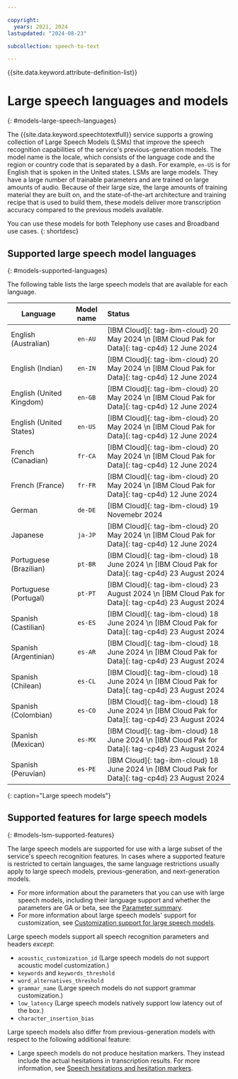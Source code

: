 ```yaml
---

copyright:
  years: 2021, 2024
lastupdated: "2024-08-23"

subcollection: speech-to-text

---
```


{{site.data.keyword.attribute-definition-list}}

#  Large speech languages and models
{: #models-large-speech-languages}

The {{site.data.keyword.speechtotextfull}} service supports a growing collection of Large Speech Models (LSMs) that improve the speech recognition capabilities of the service's previous-generation models. The model name is the locale, which consists of the language code and the region or country code that is separated by a dash. For example, `en-US` is for English that is spoken in the United states. LSMs are large models. They have a large number of trainable parameters and are trained on large amounts of audio. Because of their large size, the large amounts of training material they are built on, and the state-of-the-art architecture and training recipe that is used to build them, these models deliver more transcription accuracy compared to the previous models available.

You can use these models for both Telephony use cases and Broadband use cases. 
{: shortdesc}

## Supported large speech model languages
{: #models-supported-languages}

The following table lists the large speech models that are available for each language. 

| Language |  Model name | Status | 
|------------------------|:-----------:|:----------------------------------------|
| English (Australian) | `en-AU` | [IBM Cloud]{: tag-ibm-cloud} 20 May 2024 \n [IBM Cloud Pak for Data]{: tag-cp4d} 12 June 2024 | 
| English (Indian) | `en-IN` | [IBM Cloud]{: tag-ibm-cloud} 20 May 2024 \n [IBM Cloud Pak for Data]{: tag-cp4d} 12 June 2024 | 
| English (United Kingdom) | `en-GB` | [IBM Cloud]{: tag-ibm-cloud} 20 May 2024 \n [IBM Cloud Pak for Data]{: tag-cp4d} 12 June 2024 | 
| English (United States) | `en-US` | [IBM Cloud]{: tag-ibm-cloud} 20 May 2024 \n [IBM Cloud Pak for Data]{: tag-cp4d} 12 June 2024 | 
| French (Canadian) | `fr-CA` | [IBM Cloud]{: tag-ibm-cloud} 20 May 2024 \n [IBM Cloud Pak for Data]{: tag-cp4d} 12 June 2024 | 
| French (France) | `fr-FR` | [IBM Cloud]{: tag-ibm-cloud} 20 May 2024 \n [IBM Cloud Pak for Data]{: tag-cp4d} 12 June 2024 | 
| German | `de-DE` | [IBM Cloud]{: tag-ibm-cloud} 19 Novemebr 2024 | 
| Japanese | `ja-JP` | [IBM Cloud]{: tag-ibm-cloud} 20 May 2024 \n [IBM Cloud Pak for Data]{: tag-cp4d} 12 June 2024 | 
| Portuguese (Brazilian) | `pt-BR` | [IBM Cloud]{: tag-ibm-cloud} 18 June 2024 \n [IBM Cloud Pak for Data]{: tag-cp4d} 23 August 2024  | 
| Portuguese (Portugal) | `pt-PT` | [IBM Cloud]{: tag-ibm-cloud} 23 August 2024 \n [IBM Cloud Pak for Data]{: tag-cp4d} 23 August 2024 |
| Spanish (Castilian) | `es-ES` | [IBM Cloud]{: tag-ibm-cloud} 18 June 2024 \n [IBM Cloud Pak for Data]{: tag-cp4d} 23 August 2024 | 
| Spanish (Argentinian) | `es-AR` | [IBM Cloud]{: tag-ibm-cloud} 18 June 2024 \n [IBM Cloud Pak for Data]{: tag-cp4d} 23 August 2024 | 
| Spanish (Chilean) | `es-CL` | [IBM Cloud]{: tag-ibm-cloud} 18 June 2024 \n [IBM Cloud Pak for Data]{: tag-cp4d} 23 August 2024 | 
| Spanish (Colombian) | `es-CO` | [IBM Cloud]{: tag-ibm-cloud} 18 June 2024 \n [IBM Cloud Pak for Data]{: tag-cp4d} 23 August 2024 | 
| Spanish (Mexican) | `es-MX` | [IBM Cloud]{: tag-ibm-cloud} 18 June 2024 \n [IBM Cloud Pak for Data]{: tag-cp4d} 23 August 2024 | 
| Spanish (Peruvian) | `es-PE` | [IBM Cloud]{: tag-ibm-cloud} 18 June 2024 \n [IBM Cloud Pak for Data]{: tag-cp4d} 23 August 2024 | 
{: caption="Large speech models"}

## Supported features for large speech models
{: #models-lsm-supported-features}

The large speech models are supported for use with a large subset of the service's speech recognition features. In cases where a supported feature is restricted to certain languages, the same language restrictions usually apply to large speech models, previous-generation, and next-generation models.

-   For more information about the parameters that you can use with large speech models, including their language support and whether the parameters are GA or beta, see the [Parameter summary](/docs/speech-to-text?topic=speech-to-text-summary).
-   For more information about large speech models' support for customization, see [Customization support for large speech models](/docs/speech-to-text?topic=speech-to-text-custom-support#custom-language-support-lsm).

Large speech models support all speech recognition parameters and headers *except*:

-   `acoustic_customization_id` (Large speech models do not support acoustic model customization.)
-   `keywords` and `keywords_threshold`
-   `word_alternatives_threshold`
-   `grammar_name` (Large speech models do not support grammar customization.)
-   `low_latency` (Large speech models natively support low latency out of the box.)
-   `character_insertion_bias`

Large speech models also differ from previous-generation models with respect to the following additional feature:

-   Large speech models do not produce hesitation markers. They instead include the actual hesitations in transcription results. For more information, see [Speech hesitations and hesitation markers](/docs/speech-to-text?topic=speech-to-text-basic-response#response-hesitation).
